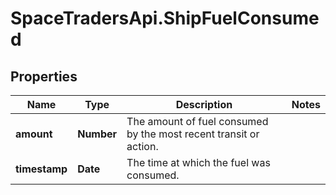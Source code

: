 # SpaceTradersApi.ShipFuelConsumed

## Properties

Name | Type | Description | Notes
------------ | ------------- | ------------- | -------------
**amount** | **Number** | The amount of fuel consumed by the most recent transit or action. | 
**timestamp** | **Date** | The time at which the fuel was consumed. | 


